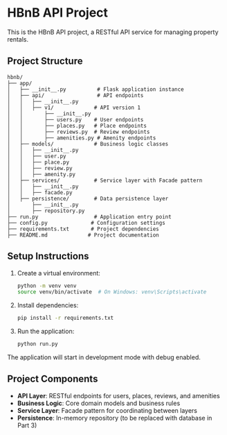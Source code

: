 # HBnB API Project

This is the HBnB API project, a RESTful API service for managing property rentals.

## Project Structure

```
hbnb/
├── app/
│   ├── __init__.py          # Flask application instance
│   ├── api/                 # API endpoints
│   │   ├── __init__.py
│   │   ├── v1/             # API version 1
│   │       ├── __init__.py
│   │       ├── users.py    # User endpoints
│   │       ├── places.py   # Place endpoints
│   │       ├── reviews.py  # Review endpoints
│   │       ├── amenities.py # Amenity endpoints
│   ├── models/             # Business logic classes
│   │   ├── __init__.py
│   │   ├── user.py
│   │   ├── place.py
│   │   ├── review.py
│   │   ├── amenity.py
│   ├── services/           # Service layer with Facade pattern
│   │   ├── __init__.py
│   │   ├── facade.py
│   ├── persistence/        # Data persistence layer
│       ├── __init__.py
│       ├── repository.py
├── run.py                  # Application entry point
├── config.py              # Configuration settings
├── requirements.txt       # Project dependencies
├── README.md             # Project documentation
```

## Setup Instructions

1. Create a virtual environment:
   ```bash
   python -m venv venv
   source venv/bin/activate  # On Windows: venv\Scripts\activate
   ```

2. Install dependencies:
   ```bash
   pip install -r requirements.txt
   ```

3. Run the application:
   ```bash
   python run.py
   ```

The application will start in development mode with debug enabled.

## Project Components

- **API Layer**: RESTful endpoints for users, places, reviews, and amenities
- **Business Logic**: Core domain models and business rules
- **Service Layer**: Facade pattern for coordinating between layers
- **Persistence**: In-memory repository (to be replaced with database in Part 3)
